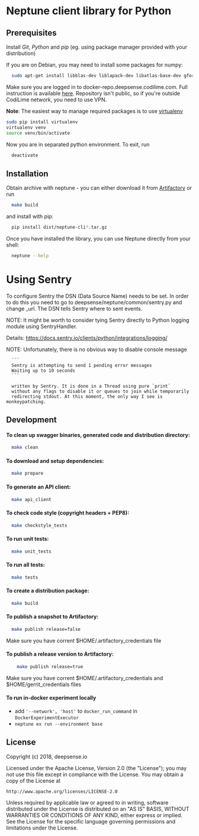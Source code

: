 # Neptune client library for Python

## Prerequisites

Install _Git_, _Python_ and _pip_ (eg. using package manager provided with your distribution)

If you are on Debian, you may need to install some packages for numpy:
```bash
  sudo apt-get install libblas-dev liblapack-dev libatlas-base-dev gfortran
```

Make sure you are logged in to docker-repo.deepsense.codilime.com. Full instruction is available [here](https://codilime.atlassian.net/wiki/display/DM/Private+docker-hub). Repository isn't public, so if you're outside CodiLime network, you need to use VPN.

**Note**: The easiest way to manage required packages is to use [virtualenv](http://docs.python-guide.org/en/latest/dev/virtualenvs/)
```bash
sudo pip install virtualenv
virtualenv venv
source venv/bin/activate
```

Now you are in separated python environment. To exit, run
```bash
  deactivate
```


## Installation

Obtain archive with neptune - you can either download it from [Artifactory](http://artifactory.deepsense.codilime.com:8081/)
or run
```bash
  make build
```

and install with pip:
```bash
  pip install dist/neptune-cli*.tar.gz
```

Once you have installed the library, you can use Neptune directly from your shell:
```bash
  neptune --help
```


# Using Sentry

To configure Sentry the DSN (Data Source Name) needs to be set.
In order to do this you need to go to
deepsense/neptune/common/sentry.py and change _url.
The DSN tells Sentry where to sent events.

NOTE: It might be worth to consider tying Sentry directly
to Python logging module using SentryHandler.

Details: https://docs.sentry.io/clients/python/integrations/logging/

NOTE: Unfortunately, there is no obvious way to disable console message

      ```
      Sentry is attempting to send 1 pending error messages
      Waiting up to 10 seconds
      ```

      written by Sentry. It is done in a Thread using pure `print`
      without any flags to disable it or queues to join while temporarily
      redirecting stdout. At this moment, the only way I see is monkeypatching.

## Development

#### To clean up swagger binaries, generated code and distribution directory:
```bash
  make clean
```

#### To download and setup dependencies:
```bash
  make prepare
```

#### To generate an API client:
```bash
  make api_client
```

#### To check code style (copyright headers + PEP8):
```bash
  make checkstyle_tests
```

#### To run unit tests:
```bash
  make unit_tests
```

#### To run all tests:
```bash
  make tests
```

#### To create a distribution package:
```bash
  make build
```

#### To publish a snapshot to Artifactory:
```bash
  make publish release=false
```
Make sure you have corrent $HOME/.artifactory_credentials file

#### To publish a release version to Artifactory:
```bash
    make publish release=true
```
Make sure you have corrent $HOME/.artifactory_credentials and $HOME/gerrit_credentials files

#### To run in-docker experiment locally
* add `'--network', 'host'` to `docker_run_command` in `DockerExperimentExecutor`
* `neptune ex run --environment base`

## License

Copyright (c) 2018, deepsense.io

Licensed under the Apache License, Version 2.0 (the "License");
you may not use this file except in compliance with the License.
You may obtain a copy of the License at

    http://www.apache.org/licenses/LICENSE-2.0

Unless required by applicable law or agreed to in writing, software
distributed under the License is distributed on an "AS IS" BASIS,
WITHOUT WARRANTIES OR CONDITIONS OF ANY KIND, either express or implied.
See the License for the specific language governing permissions and
limitations under the License.
